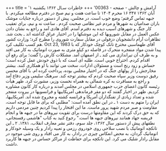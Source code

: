 +++
title = 'آرامش و چالش - صفحه - 00363'
+++
خاطرات سـال ۱۳۶۲ یکشنبه ۱ آبان ۱۳۶۲ ۳۴۷ ۱۶ محرم ۱۴۰۴ تا ساعت هفت و نیم صبح در دفترم مطالعه میکردم. با جبهه تماس گرفتم؛ وضع خوب است. در مجلس، پیش از دستور درباره جنایات موشک باران صدامیان به شهرها و مردم غیر نظامی صحبت کردم . ساعت نه و نیم، برای تعقیب کار جنگ و شهرهای آسیب دیده به دفترم آمدم. آقای هادی آمد و راجع به نشان دادن عکس العمل در مقابل شورویها که این موشکها را در اختیار عراق گذاشته اند ـ بحث شد. تظاهرات آرام دانشجویان دزفولی در مقابل سفارت شوروی را مطرح کرد؛ وزارت کشور هم کسب تکلیف کرد. Oct 23, 1983 آقای طهماسبی مخترع تانک کوچک خودکار که با پیدا شدن مواد منفجره متحرک در فاصله دو کیلو متری به صورت اتوماتیک به کار می افتد و به طرف آن تیراندازی می کند ـ از اصفهان آمد. مشکلات کارش را گفت؛ برای رفع آن اقدام کردم. اختراع خوبی است. طلبه ای است که با ذوق خودش عمل کرده است؛ حساش و زود رنج است و مسئولان ادارات، سخت می توانند با او همکاری کنند. بیشتر مخارجش را از پولهای جنگ که در اختیار مجلس بوده، پرداخت کرده ام. با آقای محسن رفیق دوست وزیر سپاه صحبت کردم که بیشتر توجه کند. سرهنگ سلیمی وزیر دفاع آمد و راجع به مسافرت به کره شمالی به همراه نخست وزیر، مشورت کرد. ظهر هیأت رئیسه كانون اعضای حزب جمهوری اسلامی در مجلس آمدند و درباره کار کانون مشاوره کردیم. ظهر در اخبار گفتند که دو مقر فرماندهی آمریکاییها و فرانسویها در بیروت منفجر شده و تعداد زیادی از تفنگداران آمریکا و فرانسه کشته و مجروح شده اند. آمریکاییها، ایران را متهم به دست ۱ ـ در این نطق آمده است: "مطلبی که برای ما قابل توجه است، مقاومت و صبر مردم شهید پرور ماست. ما این افتخار را پیدا کردیم چنین مردمی داریم که به حق درک کردند که این مقاومتها درست برای تقویت نیروهای ما در جبهه ها و انجام فریضه جهاد همانند نیروهای جبهه ها است." رجوع کنید به کتاب "هاشمی رفسنجانی، نطقهای پیش از دستور سال ۱۳۶۲، جلد سوم، دفتر نشر معارف انقلاب، ۱۳۸۱. ۲ ـ این تانکچه اتوماتیک با نصب سلاحی روی خودروی رزمی و تعبیه رادار و یک وسیله خودکار و اتوماتیک گردان، به محض انعکاس چیزی در رادار، به کار می افتاد و روی شی موجود در مقابل رادار شلیک می کرد. این تانکچه برای حفاظت از مراکز حساس در جبهه ها کاربرد داشت.